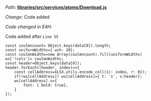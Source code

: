 *Path*: <b><ins>libraries/src/services/atoms/Download.js</b></ins>

*Change*: Code added

*Code changed in E4H*:

Code added after `Line 55`

```
const coulmncount= Object.keys(data[0]).length;
const uniformWidths={ wch: 20};
const coulmnWidths=new Array(coulmncount).fill(uniformWidths)
ws['!cols']= coulmnWidths;
const header=Object.keys(data[0]);
header.forEach((header, index)=>{
	const cellAddress=XLSX.utils.encode_cell({c: index, r: 0});
	if(!ws[cellAddress]) ws[cellAddress]={ t: 's', v:header};
	ws[cellAddress].s={
		font: { bold: true},
	}
});
```
